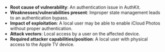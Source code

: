 - **Root cause of vulnerability**: An authentication issue in AuthKit.
- **Weaknesses/vulnerabilities present**: Improper state management leads to an authentication bypass.
- **Impact of exploitation**: A local user may be able to enable iCloud Photos without proper authentication.
- **Attack vectors**: Local access by a user on the affected device.
- **Required attacker capabilities/position**: A local user with physical access to the Apple TV device.